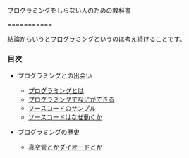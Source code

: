プログラミングをしらない人のための教科書

===========

結論からいうとプログラミングというのは考え続けることです。

### 目次

 - プログラミングとの出会い
   - [プログラミングとは](1-1.md)
   - [プログラミングでなにができる](1-2.md)
   - [ソースコードのサンプル](1-3.md)
   - [ソースコードはなぜ動くか](1-4.md)

 - プログラミングの歴史
   - [真空管とかダイオードとか](2-1.md)

